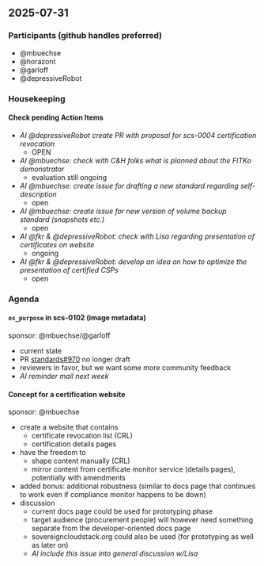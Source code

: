 ## 2025-07-31

### Participants (github handles preferred)

- @mbuechse
- @horazont
- @garloff
- @depressiveRobot

### Housekeeping

#### Check pending Action Items

- _AI @depressiveRobot create PR with proposal for scs-0004 certification revocation_
  - OPEN
- _AI @mbuechse: check with C&H folks what is planned about the FITKo demonstrator_
  - evaluation still ongoing
- _AI @mbuechse: create issue for drafting a new standard regarding self-description_
  - open
- _AI @mbuechse: create issue for new version of volume backup standard (snapshots etc.)_
  - open
- _AI @fkr & @depressiveRobot: check with Lisa regarding presentation of certificates on website_
  - ongoing
- _AI @fkr & @depressiveRobot: develop an idea on how to optimize the presentation of certified CSPs_
  - open

### Agenda

#### `os_purpose` in scs-0102 (image metadata)

sponsor: @mbuechse/@garloff

- current state
- PR [standards#970](https://github.com/SovereignCloudStack/standards/pull/970) no longer draft
- reviewers in favor, but we want some more community feedback
- _AI reminder mail next week_

#### Concept for a certification website

sponsor: @mbuechse

- create a website that contains
  - certificate revocation list (CRL)
  - certification details pages
- have the freedom to
  - shape content manually (CRL)
  - mirror content from certificate monitor service (details pages), potentially with amendments
- added bonus: additional robustness (similar to docs page that continues to work even if compliance monitor happens to be down)
- discussion
  - current docs page could be used for prototyping phase
  - target audience (procurement people) will however need something separate from the developer-oriented docs page
  - sovereigncloudstack.org could also be used (for prototyping as well as later on)
  - _AI include this issue into general discussion w/Lisa_
